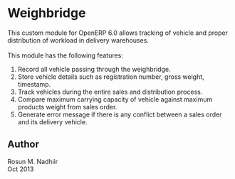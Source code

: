Weighbridge
===========
This custom module for OpenERP 6.0 allows tracking of vehicle and proper distribution of workload in delivery warehouses.
<br><br>
This module has the following features:
<br>
1. Record all vehicle passing through the weighbridge.<br>
2. Store vehicle details such as registration number, gross weight, timestamp.<br>
3. Track vehicles during the entire sales and distribution process.<br>
4. Compare maximum carrying capacity of vehicle against maximum products weight from sales order.<br>
5. Generate error message if there is any conflict between a sales order and its delivery vehicle.<br>


<h2>Author</h2>
Rosun M. Nadhiir<br>
Oct 2013

